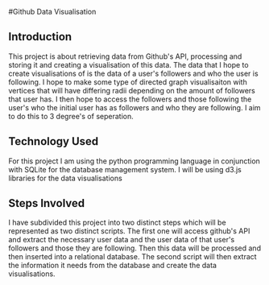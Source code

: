 
#Github Data Visualisation

## Introduction
This project is about retrieving data from Github's API, processing and storing it and creating a visualisation of this data.
The data that I hope to create visualisations of is the data of a user's followers and who the user is following. I hope to make some type of directed graph
visualisaiton with vertices that will have differing radii depending on the amount of followers that user has. I then hope to access the followers and those following the user's who the initial user has as followers and who they are following. I aim to do this to 3 degree's of seperation.

## Technology Used
For this project I am using the python programming language in conjunction with SQLite for the database management system. I will be using d3.js libraries for the data visualisations

## Steps Involved
I have subdivided this project into two distinct steps which will be represented as two distinct scripts. The first one will access github's API and extract the necessary user data and the user data of that user's followers and those they are following. Then this data will be processed and then inserted into a relational database.
The second script will then extract the information it needs from the database and create the data visualisations. 
